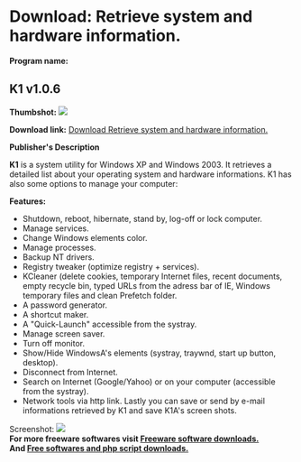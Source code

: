 # Download: Retrieve system and hardware information.

**Program name:**

## K1 v1.0.6

  
**Thumbshot:** ![](http://www.freewarefiles.com/screenshot/K1_106_md.gif)   
  
**Download link:** [Download Retrieve system and hardware information.](http://freesoftwares.boysofts.com/K-V_program_19008.html)  
  


**Publisher's Description**  
  


**K1** is a system utility for Windows XP and Windows 2003. It retrieves a detailed list about your operating system and hardware informations. K1 has also some options to manage your computer: 

**Features:**

  * Shutdown, reboot, hibernate, stand by, log-off or lock computer. 
  * Manage services. 
  * Change Windows elements color. 
  * Manage processes. 
  * Backup NT drivers. 
  * Registry tweaker (optimize registry + services). 
  * KCleaner (delete cookies, temporary Internet files, recent documents, empty recycle bin, typed URLs from the adress bar of IE, Windows temporary files and clean Prefetch folder. 
  * A password generator. 
  * A shortcut maker. 
  * A "Quick-Launch" accessible from the systray. 
  * Manage screen saver. 
  * Turn off monitor. 
  * Show/Hide WindowsA's elements (systray, traywnd, start up button, desktop). 
  * Disconnect from Internet. 
  * Search on Internet (Google/Yahoo) or on your computer (accessible from the systray). 
  * Network tools via http link. 
Lastly you can save or send by e-mail informations retrieved by K1 and save K1A's screen shots. 

  
  
Screenshot: ![](http://www.freewarefiles.com/screenshot/K1_106.gif)   
**For more freeware softwares visit [Freeware software downloads.](http://freesoftwares.boysofts.com/)**   
**And [Free softwares and php script downloads.](http://www.boysofts.com/)**
